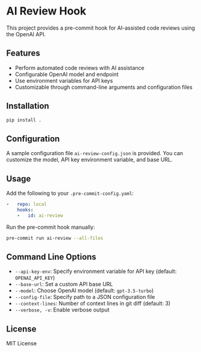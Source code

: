 # AI Review Hook

This project provides a pre-commit hook for AI-assisted code reviews using the OpenAI API.

## Features

- Perform automated code reviews with AI assistance
- Configurable OpenAI model and endpoint
- Use environment variables for API keys
- Customizable through command-line arguments and configuration files

## Installation

```sh
pip install .
```

## Configuration

A sample configuration file `ai-review-config.json` is provided. You can customize the model, API key environment variable, and base URL.

## Usage

Add the following to your `.pre-commit-config.yaml`:

```yaml
-   repo: local
    hooks:
    -   id: ai-review
```

Run the pre-commit hook manually:

```sh
pre-commit run ai-review --all-files
```

## Command Line Options

- `--api-key-env`: Specify environment variable for API key (default: `OPENAI_API_KEY`)
- `--base-url`: Set a custom API base URL
- `--model`: Choose OpenAI model (default: `gpt-3.5-turbo`)
- `--config-file`: Specify path to a JSON configuration file
- `--context-lines`: Number of context lines in git diff (default: 3)
- `--verbose, -v`: Enable verbose output

## License

MIT License
